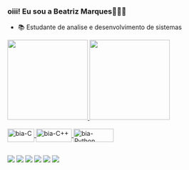 ### oiii! Eu sou a Beatriz Marques🙋🏽‍♀️

- 📚 Estudante de analise e desenvolvimento de sistemas 
 <div>
  <a href="https://github.com/BiaM4">
  <img height="180em" src="https://github-readme-stats.vercel.app/api?username=BiaM4&show_icons=true&theme=tokyonight&include_all_commits=true&count_private=true"/>
  <img height="180em" src="https://github-readme-stats.vercel.app/api/top-langs/?username=BiaM4&layout=compact&langs_count=7&theme=tokyonight"/>
</div>
  <div style="display: inline_block"><br>
  <img align="center" alt="bia-C" height="30" width="60" src="https://img.shields.io/badge/C-00599C?style=for-the-badge&logo=c&logoColor=white">
  <img align="center" alt="bia-C++" height="30" width="80" src="https://img.shields.io/badge/C%2B%2B-00599C?style=for-the-badge&logo=c%2B%2B&logoColor=white">
  <img align="center" alt="bia-Python" height="30" width="90" src="https://img.shields.io/badge/Python-14354C?style=for-the-badge&logo=python&logoColor=white">

  </div>
  
  ##
  
  <div> 
  <a href="https://www.youtube.com/channel/UCcNy6ZvoZ98269qkuqjq7JA" target="_blank"><img src="https://img.shields.io/badge/YouTube-FF0000?style=for-the-badge&logo=youtube&logoColor=white" target="_blank"></a>
  <a href="https://www.instagram.com/beatriz_.marques/" target="_blank"><img src="https://img.shields.io/badge/-Instagram-%23E4405F?style=for-the-badge&logo=instagram&logoColor=white" target="_blank"></a>
 	<a href="https://www.twitch.tv/ceeifadora" target="_blank"><img src="https://img.shields.io/badge/Twitch-9146FF?style=for-the-badge&logo=twitch&logoColor=white" target="_blank"></a>
 <a href="https://discord.com/channels/847582901708652624" target="_blank"><img src="https://img.shields.io/badge/Discord-7289DA?style=for-the-badge&logo=discord&logoColor=white" target="_blank"></a>  
  <a href = "mailto:bialebru12@gmail.com"><img src="https://img.shields.io/badge/-Gmail-%23333?style=for-the-badge&logo=gmail&logoColor=white" target="_blank"></a>
  <a href="https://www.linkedin.com/in/beatriz-santos-marques-817138206/" target="_blank"><img src="https://img.shields.io/badge/-LinkedIn-%230077B5?style=for-the-badge&logo=linkedin&logoColor=white" target="_blank"></a> 

 </div>
